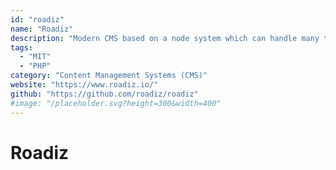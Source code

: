 ```yaml
---
id: "roadiz"
name: "Roadiz"
description: "Modern CMS based on a node system which can handle many types of services."
tags:
  - "MIT"
  - "PHP"
category: "Content Management Systems (CMS)"
website: "https://www.roadiz.io/"
github: "https://github.com/roadiz/roadiz"
#image: "/placeholder.svg?height=300&width=400"
---
```


# Roadiz
